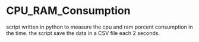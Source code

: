 # CPU_RAM_Consumption

script written in python to measure the cpu and ram porcent consumption in the time. the script save the data in a CSV file each 2 seconds.
